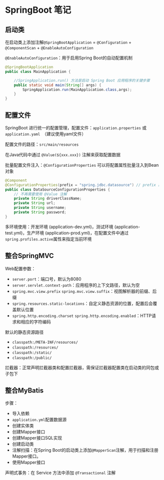 # SpringBoot 笔记

## 启动类

在启动类上添加注解`@SpringBootApplication` = `@Configuration` + `@ComponentScan` + `@EnableAutoConfiguration`

`@EnableAutoConfiguration`：用于启用Spring Boot的自动配置机制

```java
@SpringBootApplication
public class MainApplication {

    //SpringApplication.run() 方法是启动 Spring Boot 应用程序的关键步骤
    public static void main(String[] args) {
        SpringApplication.run(MainApplication.class,args);
    }
}
```

## 配置文件

SpringBoot 进行统一的配置管理，配置文件：`application.properties` 或 `application.yaml `（建议使用yaml文件）

配置文件的路径：`src/main/resources`

在Java代码中通过 `@Value(${xxx.xxx})` 注解来获取配置数据

批量配置文件注入：`@ConfigurationProperties` 可以将配置属性批量注入到Bean对象

```java
@Component
@ConfigurationProperties(prefix = "spring.jdbc.datasource") // prefix 前缀
public class DataSourceConfigurationProperties {
    // 不再需要使用 @Value 注解
    private String driverClassName;
    private String url;
    private String username;
    private String password;
}
```

多环境使用：开发环境 (application-dev.yml)，测试环境 (application-test.yml)，生产环境 (application-prod.yml)，在配置文件中通过`spring.profiles.active`属性来指定当前环境

## 整合SpringMVC

Web配置参数：
- `server.port`：端口号，默认为8080
- `server.servlet.context-path`：应用程序的上下文路径，默认为空
- `spring.mvc.view.prefix` `spring.mvc.view.suffix`：视图解析器的前缀、后缀
- `spring.resources.static-locations`：自定义静态资源的位置，配置后会覆盖默认位置
- `spring.http.encoding.charset` `spring.http.encoding.enabled`：HTTP请求和相应的字符编码

默认的静态资源路径
- `classpath:/META-INF/resources/`
- `classpath:/resources/`
- `classpath:/static/`
- `classpath:/public/`

拦截器：正常声明拦截器类和配置拦截器，需保证拦截器配置类在启动类的同包或子包下

## 整合MyBatis

步骤：
- 导入依赖
-  `application.yml`配置数据源
-  创建实体类
-  创建Mapper接口
-  创建Mapper接口SQL实现
-  创建启动类
-  注解扫描：在Spring Boot的启动类上添加`@MapperScan`注解，用于扫描和注册Mapper接口。
-  使用Mapper接口

声明式事务：在 Service 方法中添加 `@Transactional` 注解
